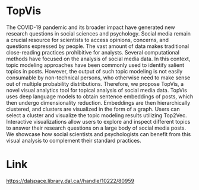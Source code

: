 # TopVis

The COVID-19 pandemic and its broader impact have generated new research questions in social sciences and psychology. Social media remain a crucial resource for scientists to access opinions, concerns, and questions expressed by people. The vast amount of data makes traditional close-reading practices prohibitive for analysts. Several computational methods have focused on the analysis of social media data. In this context, topic modeling approaches have been commonly used to identify salient topics in posts. However, the output of such topic modeling is not easily consumable by non-technical persons, who otherwise need to make sense out of multiple probability distributions. Therefore, we propose TopVis, a novel visual analytics tool for topical analysis of social media data. TopVis uses deep language models to obtain sentence embeddings of posts, which then undergo dimensionality reduction. Embeddings are then hierarchically clustered, and clusters are visualized in the form of a graph. Users can select a cluster and visualize the topic modeling results utilizing Top2Vec. Interactive visualizations allow users to explore and inspect different topics to answer their research questions on a large body of social media posts. We showcase how social scientists and psychologists can benefit from this visual analysis to complement their standard practices.

# Link
https://dalspace.library.dal.ca//handle/10222/80959

